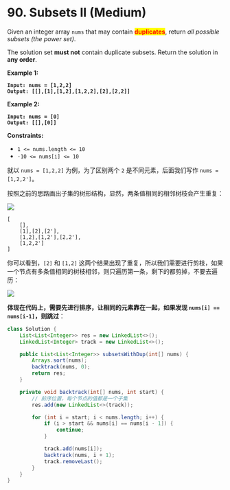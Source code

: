 # 90. Subsets II (Medium)

Given an integer array `nums` that may contain <mark style="color:red;">**duplicates**</mark>, return _all possible_ _subsets (the power set)_.

The solution set **must not** contain duplicate subsets. Return the solution in **any order**.&#x20;

**Example 1:**

<pre><code><strong>Input: nums = [1,2,2]
</strong><strong>Output: [[],[1],[1,2],[1,2,2],[2],[2,2]]
</strong></code></pre>

**Example 2:**

<pre><code><strong>Input: nums = [0]
</strong><strong>Output: [[],[0]] 
</strong></code></pre>

**Constraints:**

* `1 <= nums.length <= 10`
* `-10 <= nums[i] <= 10`



就以 `nums = [1,2,2]` 为例，为了区别两个 `2` 是不同元素，后面我们写作 `nums = [1,2,2']`。

按照之前的思路画出子集的树形结构，显然，两条值相同的相邻树枝会产生重复：

![](https://labuladong.github.io/algo/images/%E6%8E%92%E5%88%97%E7%BB%84%E5%90%88/8.jpeg)

```
[ 
    [],
    [1],[2],[2'],
    [1,2],[1,2'],[2,2'],
    [1,2,2']
]
```

你可以看到，`[2]` 和 `[1,2]` 这两个结果出现了重复，所以我们需要进行剪枝，如果一个节点有多条值相同的树枝相邻，则只遍历第一条，剩下的都剪掉，不要去遍历：

![](https://labuladong.github.io/algo/images/%E6%8E%92%E5%88%97%E7%BB%84%E5%90%88/9.jpeg)

**体现在代码上，需要先进行排序，让相同的元素靠在一起，如果发现 `nums[i] == nums[i-1]`，则跳过**：

```java
class Solution {
    List<List<Integer>> res = new LinkedList<>();
    LinkedList<Integer> track = new LinkedList<>();

    public List<List<Integer>> subsetsWithDup(int[] nums) {
        Arrays.sort(nums);
        backtrack(nums, 0);
        return res;
    }

    private void backtrack(int[] nums, int start) {
        // 前序位置，每个节点的值都是一个子集
        res.add(new LinkedList<>(track));

        for (int i = start; i < nums.length; i++) {
            if (i > start && nums[i] == nums[i - 1]) {
                continue;
            }

            track.add(nums[i]);
            backtrack(nums, i + 1);
            track.removeLast();
        }
    }
}
```
